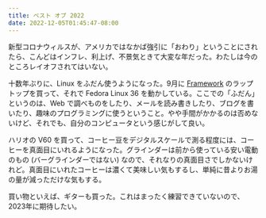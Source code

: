 ```yaml
---
title: ベスト オブ 2022
date: 2022-12-05T01:45:47-08:00
---
```


新型コロナウィルスが、アメリカではなかば強引に「おわり」ということにされたら、こんどはインフレ、利上げ、不景気ときて大変な年だった。わたしは今のところレイオフされてはいない。

十数年ぶりに、Linux をふだん使うようになった。9月に [Framework](https://frame.work/) のラップトップを買って、それで Fedora Linux 36 を動かしている。ここでの「ふだん」というのは、Web で調べものをしたり、メールを読み書きしたり、ブログを書いたり、趣味のプログラミングに使うということ。やや手間がかかるのは否めないけど、それでも、自分のコンピュータという感じがして良い。

ハリオの V60 を買って、コーヒー豆をデジタルスケールで測る程度には、コーヒーを真面目にいれるようになった。グラインダーは前から使っている安い電動のもの (バーグラインダーではない) なので、それなりの真面目さでしかないけれど。真面目にいれたコーヒーは濃くて美味しい気もするし、単純に昔よりお湯の量が減っただけな気もする。

買い物といえば、ギターも買った。これはまったく練習できていないので、2023年に期待したい。

